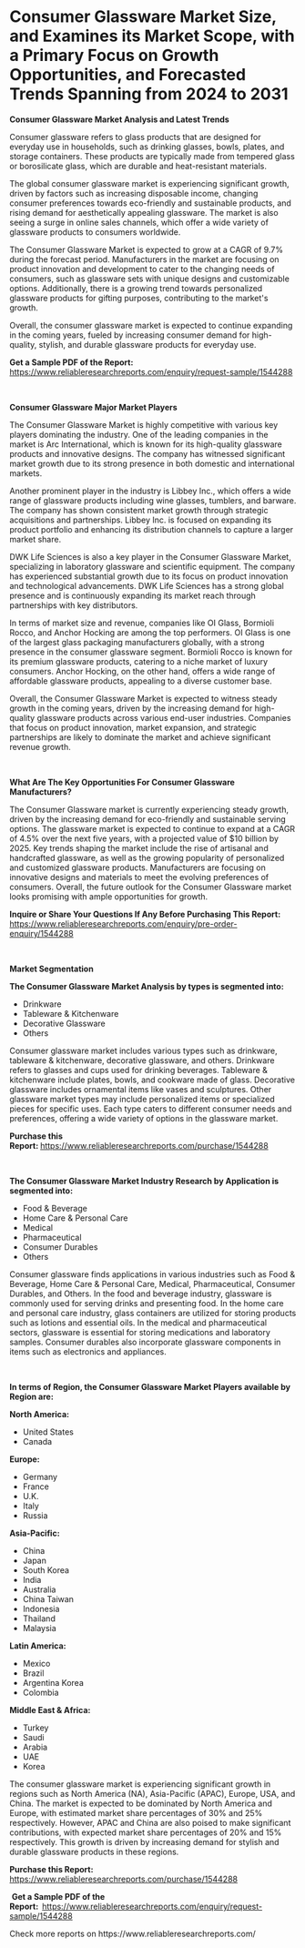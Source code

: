<p><h1>Consumer Glassware Market Size, and Examines its Market Scope, with a Primary Focus on Growth Opportunities, and Forecasted Trends Spanning from 2024 to 2031</h1></p><p><strong>Consumer Glassware Market Analysis and Latest Trends</strong></p>
<p><p>Consumer glassware refers to glass products that are designed for everyday use in households, such as drinking glasses, bowls, plates, and storage containers. These products are typically made from tempered glass or borosilicate glass, which are durable and heat-resistant materials.</p><p>The global consumer glassware market is experiencing significant growth, driven by factors such as increasing disposable income, changing consumer preferences towards eco-friendly and sustainable products, and rising demand for aesthetically appealing glassware. The market is also seeing a surge in online sales channels, which offer a wide variety of glassware products to consumers worldwide.</p><p>The Consumer Glassware Market is expected to grow at a CAGR of 9.7% during the forecast period. Manufacturers in the market are focusing on product innovation and development to cater to the changing needs of consumers, such as glassware sets with unique designs and customizable options. Additionally, there is a growing trend towards personalized glassware products for gifting purposes, contributing to the market's growth.</p><p>Overall, the consumer glassware market is expected to continue expanding in the coming years, fueled by increasing consumer demand for high-quality, stylish, and durable glassware products for everyday use.</p></p>
<p><strong>Get a Sample PDF of the Report:&nbsp;</strong> <a href="https://www.reliableresearchreports.com/enquiry/request-sample/1544288">https://www.reliableresearchreports.com/enquiry/request-sample/1544288</a></p>
<p>&nbsp;</p>
<p><strong>Consumer Glassware Major Market Players</strong></p>
<p><p>The Consumer Glassware Market is highly competitive with various key players dominating the industry. One of the leading companies in the market is Arc International, which is known for its high-quality glassware products and innovative designs. The company has witnessed significant market growth due to its strong presence in both domestic and international markets.</p><p>Another prominent player in the industry is Libbey Inc., which offers a wide range of glassware products including wine glasses, tumblers, and barware. The company has shown consistent market growth through strategic acquisitions and partnerships. Libbey Inc. is focused on expanding its product portfolio and enhancing its distribution channels to capture a larger market share.</p><p>DWK Life Sciences is also a key player in the Consumer Glassware Market, specializing in laboratory glassware and scientific equipment. The company has experienced substantial growth due to its focus on product innovation and technological advancements. DWK Life Sciences has a strong global presence and is continuously expanding its market reach through partnerships with key distributors.</p><p>In terms of market size and revenue, companies like OI Glass, Bormioli Rocco, and Anchor Hocking are among the top performers. OI Glass is one of the largest glass packaging manufacturers globally, with a strong presence in the consumer glassware segment. Bormioli Rocco is known for its premium glassware products, catering to a niche market of luxury consumers. Anchor Hocking, on the other hand, offers a wide range of affordable glassware products, appealing to a diverse customer base.</p><p>Overall, the Consumer Glassware Market is expected to witness steady growth in the coming years, driven by the increasing demand for high-quality glassware products across various end-user industries. Companies that focus on product innovation, market expansion, and strategic partnerships are likely to dominate the market and achieve significant revenue growth.</p></p>
<p>&nbsp;</p>
<p><strong>What Are The Key Opportunities For Consumer Glassware Manufacturers?</strong></p>
<p><p>The Consumer Glassware market is currently experiencing steady growth, driven by the increasing demand for eco-friendly and sustainable serving options. The glassware market is expected to continue to expand at a CAGR of 4.5% over the next five years, with a projected value of $10 billion by 2025. Key trends shaping the market include the rise of artisanal and handcrafted glassware, as well as the growing popularity of personalized and customized glassware products. Manufacturers are focusing on innovative designs and materials to meet the evolving preferences of consumers. Overall, the future outlook for the Consumer Glassware market looks promising with ample opportunities for growth.</p></p>
<p><strong>Inquire or Share Your Questions If Any Before Purchasing This Report:</strong> <a href="https://www.reliableresearchreports.com/enquiry/pre-order-enquiry/1544288">https://www.reliableresearchreports.com/enquiry/pre-order-enquiry/1544288</a></p>
<p>&nbsp;</p>
<p><strong>Market Segmentation</strong></p>
<p><strong>The Consumer Glassware Market Analysis by types is segmented into:</strong></p>
<p><ul><li>Drinkware</li><li>Tableware & Kitchenware</li><li>Decorative Glassware</li><li>Others</li></ul></p>
<p><p>Consumer glassware market includes various types such as drinkware, tableware & kitchenware, decorative glassware, and others. Drinkware refers to glasses and cups used for drinking beverages. Tableware & kitchenware include plates, bowls, and cookware made of glass. Decorative glassware includes ornamental items like vases and sculptures. Other glassware market types may include personalized items or specialized pieces for specific uses. Each type caters to different consumer needs and preferences, offering a wide variety of options in the glassware market.</p></p>
<p><strong>Purchase this Report:&nbsp;</strong><a href="https://www.reliableresearchreports.com/purchase/1544288">https://www.reliableresearchreports.com/purchase/1544288</a></p>
<p>&nbsp;</p>
<p><strong>The Consumer Glassware Market Industry Research by Application is segmented into:</strong></p>
<p><ul><li>Food & Beverage</li><li>Home Care & Personal Care</li><li>Medical</li><li>Pharmaceutical</li><li>Consumer Durables</li><li>Others</li></ul></p>
<p><p>Consumer glassware finds applications in various industries such as Food & Beverage, Home Care & Personal Care, Medical, Pharmaceutical, Consumer Durables, and Others. In the food and beverage industry, glassware is commonly used for serving drinks and presenting food. In the home care and personal care industry, glass containers are utilized for storing products such as lotions and essential oils. In the medical and pharmaceutical sectors, glassware is essential for storing medications and laboratory samples. Consumer durables also incorporate glassware components in items such as electronics and appliances.</p></p>
<p>&nbsp;</p>
<p><strong>In terms of Region, the Consumer Glassware Market Players available by Region are:</strong></p>
<p>
    <p> <strong> North America: </strong>
        <ul>
            <li>United States</li>
            <li>Canada</li>
        </ul>
        </p> 
    <p> <strong> Europe: </strong>
        <ul>
            <li>Germany</li>
            <li>France</li>
            <li>U.K.</li>
            <li>Italy</li>
            <li>Russia</li>
        </ul>
        </p> 
    <p> <strong> Asia-Pacific: </strong>
        <ul>
            <li>China</li>
            <li>Japan</li>
            <li>South Korea</li>
            <li>India</li>
            <li>Australia</li>
            <li>China Taiwan</li>
            <li>Indonesia</li>
            <li>Thailand</li>
            <li>Malaysia</li>
        </ul>
        </p> 
    <p> <strong> Latin America: </strong>
        <ul>
            <li>Mexico</li>
            <li>Brazil</li>
            <li>Argentina Korea</li>
            <li>Colombia</li>
        </ul>
        </p> 
    <p> <strong> Middle East & Africa: </strong>
        <ul>
            <li>Turkey</li>
            <li>Saudi</li>
            <li>Arabia</li>
            <li>UAE</li>
            <li>Korea</li>
        </ul>
    </p>
    </p>
<p><p>The consumer glassware market is experiencing significant growth in regions such as North America (NA), Asia-Pacific (APAC), Europe, USA, and China. The market is expected to be dominated by North America and Europe, with estimated market share percentages of 30% and 25% respectively. However, APAC and China are also poised to make significant contributions, with expected market share percentages of 20% and 15% respectively. This growth is driven by increasing demand for stylish and durable glassware products in these regions.</p></p>
<p><strong>Purchase this Report: </strong><a href="https://www.reliableresearchreports.com/purchase/1544288">https://www.reliableresearchreports.com/purchase/1544288</a></p>
<p>&nbsp;<strong>Get a Sample PDF of the Report:&nbsp;&nbsp;</strong><a href="https://www.reliableresearchreports.com/enquiry/request-sample/1544288">https://www.reliableresearchreports.com/enquiry/request-sample/1544288</a></p>
<p><strong></strong></p>
<p>Check more reports on https://www.reliableresearchreports.com/</p>
